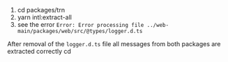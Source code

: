 1) cd packages/trn
2) yarn intl:extract-all
3) see the error `Error: Error processing file ../web-main/packages/web/src/@types/logger.d.ts`

After removal of the `logger.d.ts` file all messages from both packages are extracted correctly
cd 
